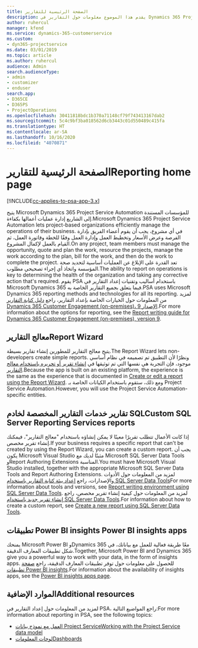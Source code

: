 ```yaml
---
title: الصفحة الرئيسية للتقارير
description: يقدم هذا الموضوع معلومات حول التقارير في Dynamics 365 Project Service Automation.
author: ruhercul
manager: kfend
ms.service: dynamics-365-customerservice
ms.custom:
- dyn365-projectservice
ms.date: 03/01/2019
ms.topic: article
ms.author: ruhercul
audience: Admin
search.audienceType:
- admin
- customizer
- enduser
search.app:
- D365CE
- D365PS
- ProjectOperations
ms.openlocfilehash: 30411818bdc1b370a71148cf79f743413167dab2
ms.sourcegitcommit: 5c4c9bf3ba018562d6cb3443c01d550489c415fa
ms.translationtype: HT
ms.contentlocale: ar-SA
ms.lasthandoff: 10/16/2020
ms.locfileid: "4070871"
---
```

# <a name="reporting-home-page"></a><span data-ttu-id="1f1fb-103">الصفحة الرئيسية للتقارير</span><span class="sxs-lookup"><span data-stu-id="1f1fb-103">Reporting home page</span></span>

[!INCLUDE[cc-applies-to-psa-app-3.x](../includes/cc-applies-to-psa-app-3x.md)]

<span data-ttu-id="1f1fb-104">يتيح Microsoft Dynamics 365 Project Service Automation للمؤسسات المستندة إلى الشاريع إدارة عمليات أعمالها بكفاءة.</span><span class="sxs-lookup"><span data-stu-id="1f1fb-104">Microsoft Dynamics 365 Project Service Automation lets project-based organizations efficiently manage the operations of their business.</span></span> <span data-ttu-id="1f1fb-105">في أي مشروع، يجب أن يقوم أعضاء الفريق بإدارة الفرصة وعرض الأسعار وتخطيط العمل وإدارة العمل وفقًا للخطة وفاتورة العمل، ثم القيام بالعمل لإكمال المشروع.</span><span class="sxs-lookup"><span data-stu-id="1f1fb-105">On any project, team members must manage the opportunity, quote and plan the work, resource the projects, manage the work according to the plan, bill for the work, and then do the work to complete the project.</span></span> <span data-ttu-id="1f1fb-106">تعد القدرة على الإبلاغ عن العمليات أساسية لتحديد صحة المؤسسة واتخاذ أي إجراء تصحيحي مطلوب.</span><span class="sxs-lookup"><span data-stu-id="1f1fb-106">The ability to report on operations is key to determining the health of the organization and taking any corrective action that's required.</span></span> <span data-ttu-id="1f1fb-107">يقوم PSA باستخدام أساليب وتقنيات إعداد التقارير في Microsoft Dynamics 365 فيما يتعلق بجميع التقارير الخاصة به.</span><span class="sxs-lookup"><span data-stu-id="1f1fb-107">PSA uses Microsoft Dynamics 365 reporting methods and technologies for all its reporting.</span></span> <span data-ttu-id="1f1fb-108">لمزيد من المعلومات حول الخيارات الخاصة بإعداد التقارير، راجع [دليل كتابة التقارير Dynamics 365 Customer Engagement (on-premises)، الإصدار 9](https://docs.microsoft.com/dynamics365/customerengagement/on-premises/analytics/reporting-analytics-with-dynamics-365).</span><span class="sxs-lookup"><span data-stu-id="1f1fb-108">For more information about the options for reporting, see the [Report writing guide for Dynamics 365 Customer Engagement (on-premises), version 9](https://docs.microsoft.com/dynamics365/customerengagement/on-premises/analytics/reporting-analytics-with-dynamics-365).</span></span>

## <a name="report-wizard"></a><span data-ttu-id="1f1fb-109">معالج التقارير</span><span class="sxs-lookup"><span data-stu-id="1f1fb-109">Report Wizard</span></span>

<span data-ttu-id="1f1fb-110">يتيح معالج التقارير للمطورين إنشاء تقارير بسيطة.</span><span class="sxs-lookup"><span data-stu-id="1f1fb-110">The Report Wizard lets non-developers create simple reports.</span></span> <span data-ttu-id="1f1fb-111">ونظرًا لأن التطبيق تم تصميمه في نظام أساسي موجود، فإن التجربة هي نفسها التي تم توثيقها في [إنشاء تقرير أو تحريره باستخدام معالج التقارير](https://docs.microsoft.com/dynamics365/customerengagement/on-premises/basics/create-edit-copy-report-wizard).</span><span class="sxs-lookup"><span data-stu-id="1f1fb-111">Because the app is built on an existing platform, the experience is the same as the experience that is documented in [Create or edit a report using the Report Wizard](https://docs.microsoft.com/dynamics365/customerengagement/on-premises/basics/create-edit-copy-report-wizard).</span></span> <span data-ttu-id="1f1fb-112">ومع ذلك، ستقوم باستخدام الكيانات الخاصة بـ Project Service Automation.</span><span class="sxs-lookup"><span data-stu-id="1f1fb-112">However, you will use the Project Service Automation-specific entities.</span></span>

## <a name="custom-sql-server-reporting-services-reports"></a><span data-ttu-id="1f1fb-113">تقارير خدمات التقارير المخصصة لخادم SQL</span><span class="sxs-lookup"><span data-stu-id="1f1fb-113">Custom SQL Server Reporting Services reports</span></span>

<span data-ttu-id="1f1fb-114">إذا كانت الأعمال تتطلب تقريرًا معينًا لا يمكن إنشاؤه باستخدام "معالج التقارير"، فيمكنك إنشاء تقرير مخصص.</span><span class="sxs-lookup"><span data-stu-id="1f1fb-114">If your business requires a specific report that can't be created by using the Report Wizard, you can create a custom report.</span></span> <span data-ttu-id="1f1fb-115">يجب أن يكون Microsoft Visual Studio مثبتًا لديك مع Microsoft SQL Server Data Tools وReport Authoring Extensions المناسبة.</span><span class="sxs-lookup"><span data-stu-id="1f1fb-115">You must have Microsoft Visual Studio installed, together with the appropriate Microsoft SQL Server Data Tools and Report Authoring Extensions.</span></span> <span data-ttu-id="1f1fb-116">لمزيد من المعلومات حول الأدوات والإصدارات، راجع [إعداد بيئة كتابة التقارير باستخدام SQL Server Data Tools](https://docs.microsoft.com/dynamics365/customerengagement/on-premises/analytics/report-writing-environment-using-sql-server-data-tools)</span><span class="sxs-lookup"><span data-stu-id="1f1fb-116">For more information about tools and versions, see [Report writing environment using SQL Server Data Tools](https://docs.microsoft.com/dynamics365/customerengagement/on-premises/analytics/report-writing-environment-using-sql-server-data-tools).</span></span> <span data-ttu-id="1f1fb-117">لمزيد من المعلومات حول كيفية إنشاء تقرير مخصص، راجع [إنشاء تقرير جديد باستخدام SQL Server Data Tools](https://docs.microsoft.com/dynamics365/customerengagement/on-premises/analytics/create-a-new-report-using-sql-server-data-tools).</span><span class="sxs-lookup"><span data-stu-id="1f1fb-117">For information about how to create a custom report, see [Create a new report using SQL Server Data Tools](https://docs.microsoft.com/dynamics365/customerengagement/on-premises/analytics/create-a-new-report-using-sql-server-data-tools).</span></span>

## <a name="power-bi-insights-apps"></a><span data-ttu-id="1f1fb-118">تطبيقات Power BI insights </span><span class="sxs-lookup"><span data-stu-id="1f1fb-118">Power BI insights apps</span></span>

<span data-ttu-id="1f1fb-119">يمنحك Microsoft Power BI وDynamics 365 معًا طريقة فعالية للعمل مع بياناتك، في شكل تطبيقات المعارف الدقيقة.</span><span class="sxs-lookup"><span data-stu-id="1f1fb-119">Together, Microsoft Power BI and Dynamics 365 give you a powerful way to work with your data, in the form of insights apps.</span></span> <span data-ttu-id="1f1fb-120">للحصول على معلومات حول توفر تطبيقات المعارف الدقيقة، راجع [صفحة تطبيقات Power BI insights](https://powerbi.microsoft.com/power-bi-insights-apps/).</span><span class="sxs-lookup"><span data-stu-id="1f1fb-120">For information about the availability of insights apps, see the [Power BI insights apps page](https://powerbi.microsoft.com/power-bi-insights-apps/).</span></span>


## <a name="additional-resources"></a><span data-ttu-id="1f1fb-121">الموارد الإضافية</span><span class="sxs-lookup"><span data-stu-id="1f1fb-121">Additional resources</span></span>
<span data-ttu-id="1f1fb-122">لمزيد من المعلومات حول إعداد التقارير في PSA، راجع المواضيع التالية:</span><span class="sxs-lookup"><span data-stu-id="1f1fb-122">For more information about reporting in PSA, see the following topics:</span></span>

- [<span data-ttu-id="1f1fb-123">العمل مع نموذج بيانات Project Service</span><span class="sxs-lookup"><span data-stu-id="1f1fb-123">Working with the Project Service data model</span></span>](reports-working-project-service-data-model.md)
- [<span data-ttu-id="1f1fb-124">لوحات المعلومات</span><span class="sxs-lookup"><span data-stu-id="1f1fb-124">Dashboards</span></span>](reports-dashboards.md)

